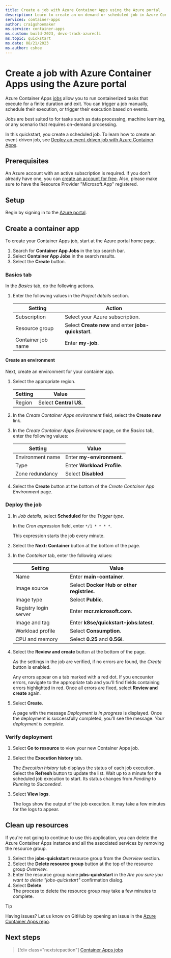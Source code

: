 ```yaml
---
title: Create a job with Azure Container Apps using the Azure portal
description: Learn to create an on-demand or scheduled job in Azure Container Apps using the Azure portal
services: container-apps
author: craigshoemaker
ms.service: container-apps
ms.custom: build-2023, devx-track-azurecli
ms.topic: quickstart
ms.date: 08/21/2023
ms.author: cshoe
---
```


# Create a job with Azure Container Apps using the Azure portal

Azure Container Apps [jobs](jobs.md) allow you to run containerized tasks that execute for a finite duration and exit. You can trigger a job manually, schedule their execution, or trigger their execution based on events.

Jobs are best suited to for tasks such as data processing, machine learning, or any scenario that requires on-demand processing.

In this quickstart, you create a scheduled job. To learn how to create an event-driven job, see [Deploy an event-driven job with Azure Container Apps](tutorial-event-driven-jobs.md).

## Prerequisites

An Azure account with an active subscription is required. If you don't already have one, you can [create an account for free](https://azure.microsoft.com/free/?WT.mc_id=A261C142F). Also, please make sure to have the Resource Provider "Microsoft.App" registered.

## Setup

Begin by signing in to the [Azure portal](https://portal.azure.com).

## Create a container app

To create your Container Apps job, start at the Azure portal home page.

1. Search for **Container App Jobs** in the top search bar.
1. Select **Container App Jobs** in the search results.
1. Select the **Create** button.

### Basics tab

In the *Basics* tab, do the following actions.

1. Enter the following values in the *Project details* section.

    | Setting | Action |
    |---|---|
    | Subscription | Select your Azure subscription. |
    | Resource group | Select **Create new** and enter **jobs-quickstart**. |
    | Container job name |  Enter **my-job**. |

#### Create an environment

Next, create an environment for your container app.

1. Select the appropriate region.

    | Setting | Value |
    |--|--|
    | Region | Select **Central US**. |

1. In the *Create Container Apps environment* field, select the **Create new** link.
1. In the *Create Container Apps Environment* page, on the *Basics* tab, enter the following values:

    | Setting | Value |
    |--|--|
    | Environment name | Enter **my-environment**. |
    | Type | Enter **Workload Profile**. |
    | Zone redundancy | Select **Disabled** |

1. Select the **Create** button at the bottom of the *Create Container App Environment* page.

### Deploy the job

1. In *Job details*, select **Scheduled** for the *Trigger type*.

    In the *Cron expression* field, enter `*/1 * * * *`.
    
    This expression starts the job every minute.

1. Select the **Next: Container** button at the bottom of the page.

1. In the *Container* tab, enter the following values:

    | Setting | Value |
    |--|--|
    | Name | Enter **main-container**. |
    | Image source | Select **Docker Hub or other registries**. |
    | Image type | Select **Public**. |
    | Registry login server | Enter **mcr.microsoft.com**. |
    | Image and tag | Enter **k8se/quickstart-jobs:latest**. |
    | Workload profile | Select **Consumption**. |
    | CPU and memory | Select **0.25** and **0.5Gi**. |

1. Select the **Review and create** button at the bottom of the page.  

    As the settings in the job are verified, if no errors are found, the *Create* button is enabled.  

    Any errors appear on a tab marked with a red dot. If you encounter errors, navigate to the appropriate tab and you'll find fields containing errors highlighted in red. Once all errors are fixed, select **Review and create** again.

1. Select **Create**.

    A page with the message *Deployment is in progress* is displayed.  Once the deployment is successfully completed, you'll see the message: *Your deployment is complete*.

### Verify deployment

1. Select **Go to resource** to view your new Container Apps job.

2. Select the **Execution history** tab.

    The *Execution history* tab displays the status of each job execution. Select the **Refresh** button to update the list. Wait up to a minute for the scheduled job execution to start. Its status changes from *Pending* to *Running* to *Succeeded*.

1. Select **View logs**.

    The logs show the output of the job execution. It may take a few minutes for the logs to appear.

## Clean up resources

If you're not going to continue to use this application, you can delete the Azure Container Apps instance and all the associated services by removing the resource group.

1. Select the **jobs-quickstart** resource group from the *Overview* section.
1. Select the **Delete resource group** button at the top of the resource group *Overview*.
1. Enter the resource group name **jobs-quickstart** in the *Are you sure you want to delete "jobs-quickstart"* confirmation dialog.
1. Select **Delete**.  
    The process to delete the resource group may take a few minutes to complete.

> [!TIP]
> Having issues? Let us know on GitHub by opening an issue in the [Azure Container Apps repo](https://github.com/microsoft/azure-container-apps).

## Next steps

> [!div class="nextstepaction"]
> [Container Apps jobs](jobs.md)
